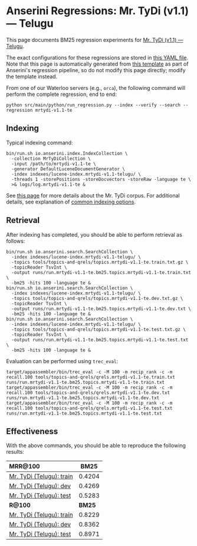 # Anserini Regressions: Mr. TyDi (v1.1) &mdash; Telugu

This page documents BM25 regression experiments for [Mr. TyDi (v1.1) &mdash; Telugu](https://github.com/castorini/mr.tydi).

The exact configurations for these regressions are stored in [this YAML file](../../src/main/resources/regression/mrtydi-v1.1-te.yaml).
Note that this page is automatically generated from [this template](../../src/main/resources/docgen/templates/mrtydi-v1.1-te.template) as part of Anserini's regression pipeline, so do not modify this page directly; modify the template instead.

From one of our Waterloo servers (e.g., `orca`), the following command will perform the complete regression, end to end:

```
python src/main/python/run_regression.py --index --verify --search --regression mrtydi-v1.1-te
```

## Indexing

Typical indexing command:

```
bin/run.sh io.anserini.index.IndexCollection \
  -collection MrTyDiCollection \
  -input /path/to/mrtydi-v1.1-te \
  -generator DefaultLuceneDocumentGenerator \
  -index indexes/lucene-index.mrtydi-v1.1-telugu/ \
  -threads 1 -storePositions -storeDocvectors -storeRaw -language te \
  >& logs/log.mrtydi-v1.1-te &
```

See [this page](https://github.com/castorini/mr.tydi) for more details about the Mr. TyDi corpus.
For additional details, see explanation of [common indexing options](../../docs/common-indexing-options.md).

## Retrieval

After indexing has completed, you should be able to perform retrieval as follows:

```
bin/run.sh io.anserini.search.SearchCollection \
  -index indexes/lucene-index.mrtydi-v1.1-telugu/ \
  -topics tools/topics-and-qrels/topics.mrtydi-v1.1-te.train.txt.gz \
  -topicReader TsvInt \
  -output runs/run.mrtydi-v1.1-te.bm25.topics.mrtydi-v1.1-te.train.txt \
  -bm25 -hits 100 -language te &
bin/run.sh io.anserini.search.SearchCollection \
  -index indexes/lucene-index.mrtydi-v1.1-telugu/ \
  -topics tools/topics-and-qrels/topics.mrtydi-v1.1-te.dev.txt.gz \
  -topicReader TsvInt \
  -output runs/run.mrtydi-v1.1-te.bm25.topics.mrtydi-v1.1-te.dev.txt \
  -bm25 -hits 100 -language te &
bin/run.sh io.anserini.search.SearchCollection \
  -index indexes/lucene-index.mrtydi-v1.1-telugu/ \
  -topics tools/topics-and-qrels/topics.mrtydi-v1.1-te.test.txt.gz \
  -topicReader TsvInt \
  -output runs/run.mrtydi-v1.1-te.bm25.topics.mrtydi-v1.1-te.test.txt \
  -bm25 -hits 100 -language te &
```

Evaluation can be performed using `trec_eval`:

```
target/appassembler/bin/trec_eval -c -M 100 -m recip_rank -c -m recall.100 tools/topics-and-qrels/qrels.mrtydi-v1.1-te.train.txt runs/run.mrtydi-v1.1-te.bm25.topics.mrtydi-v1.1-te.train.txt
target/appassembler/bin/trec_eval -c -M 100 -m recip_rank -c -m recall.100 tools/topics-and-qrels/qrels.mrtydi-v1.1-te.dev.txt runs/run.mrtydi-v1.1-te.bm25.topics.mrtydi-v1.1-te.dev.txt
target/appassembler/bin/trec_eval -c -M 100 -m recip_rank -c -m recall.100 tools/topics-and-qrels/qrels.mrtydi-v1.1-te.test.txt runs/run.mrtydi-v1.1-te.bm25.topics.mrtydi-v1.1-te.test.txt
```

## Effectiveness

With the above commands, you should be able to reproduce the following results:

| **MRR@100**                                                                                                  | **BM25**  |
|:-------------------------------------------------------------------------------------------------------------|-----------|
| [Mr. TyDi (Telugu): train](https://github.com/castorini/mr.tydi)                                             | 0.4204    |
| [Mr. TyDi (Telugu): dev](https://github.com/castorini/mr.tydi)                                               | 0.4269    |
| [Mr. TyDi (Telugu): test](https://github.com/castorini/mr.tydi)                                              | 0.5283    |
| **R@100**                                                                                                    | **BM25**  |
| [Mr. TyDi (Telugu): train](https://github.com/castorini/mr.tydi)                                             | 0.8229    |
| [Mr. TyDi (Telugu): dev](https://github.com/castorini/mr.tydi)                                               | 0.8362    |
| [Mr. TyDi (Telugu): test](https://github.com/castorini/mr.tydi)                                              | 0.8971    |
